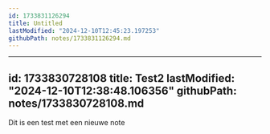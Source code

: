 ```yaml
---
id: 1733831126294
title: Untitled
lastModified: "2024-12-10T12:45:23.197253"
githubPath: notes/1733831126294.md
---
```

---
id: 1733830728108
title: Test2
lastModified: "2024-12-10T12:38:48.106356"
githubPath: notes/1733830728108.md
---
Dit is een test met een nieuwe note
